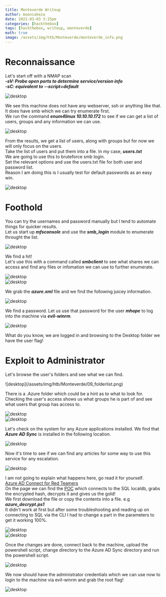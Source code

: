 ```yaml
---
title: Monteverde Writeup
author: mooncakeza
date: 2021-03-03 3:15pm
categories: [hackthebox]
tags: [hackthebox, writeup, monteverde]
math: true
image: /assets/img/htb/Monteverde/monteverde_info.png
---
```


<h1> Reconnaissance </h1>

<p>
Let's start off with a NMAP scan
<br>
<b><i>-sV: Probe open ports to determine service/version info</i></b>
<br>
<b><i>-sC: equivalent to --script=default</i></b>
</p>

![desktop](/assets/img/htb/Monteverde/01_nmap.png)

<p>
We see this machine does not have any webserver, ssh or anything like that. It does have smb which we can try enumerate first.
<br>
We run the command <b><i>enum4linux 10.10.10.172</i></b> to see if we can get a list of users, groups and any information we can use.
</p>

![desktop](/assets/img/htb/Monteverde/02_users.png)

<p>
From the results, we get a list of users, along with groups but for now we will only focus on the users.
<br>
Take the list of users and put them into a file. In my case, <b><i>users.txt</i></b>
<br>
We are going to use this to bruteforce smb login.
<br>
Set the relevant options and use the users.txt file for both user and password list.
<br>
Reason I am doing this is I usually test for default passwords as an easy win.
</p>

![desktop](/assets/img/htb/Monteverde/03_userlist.png)

<h1>Foothold</h1>
<p>
You can try the usernames and password manually but I tend to automate things for quicker results.
<br>
Let us start up <b><i>mfsconsole</i></b> and use the <b><i>smb_login</i></b> module to enumerate throught the list. 

</p>

![desktop](/assets/img/htb/Monteverde/04_smb_enum.png)

<p>
We find a hit!
<br>
Let's use this with a command called <b><i>smbclient</i></b> to see what shares we can access and find any files or infomation we can use to further enumerate.
</p>

![desktop](/assets/img/htb/Monteverde/05_smbclient.png)
<br>
![desktop](/assets/img/htb/Monteverde/06_smbclient_copy.png)

<p>
We grab the <b><i>azure.xml</i></b> file and we find the following juicey information.
</p>

![desktop](/assets/img/htb/Monteverde/07_mhope_password.png)

<p>
We find a password. Let us use that password for the user <b><i>mhope</i></b> to log into the machine via <b><i>evil-winrm</i></b>.
</p>

![desktop](/assets/img/htb/Monteverde/08_userflag.png)

<p>
What do you know, we are logged in and browsing to the Desktop folder we have the user flag!
</p>

<h1>Exploit to Administrator</h1>
<p>
Let's browse the user's folders and see what we can find.
</p>
![desktop](/assets/img/htb/Monteverde/09_folderlist.png)

<p>
There is a .Azure folder which could be a hint as to what to look for.
<br>
Checking the user's access shows us what groups he is part of and see what users that group has access to.
</p>

![desktop](/assets/img/htb/Monteverde/10_mhope_groups.png)
<br>
![desktop](/assets/img/htb/Monteverde/11_Azure_Group_Admins.png)

<p>
Let's check on the system for any Azure applications installed. We find that <b><i>Azure AD Sync</i></b> is installed in the following location.
</p>

![desktop](/assets/img/htb/Monteverde/12_AzureAdSync.png)

<p>
Now it's time to see if we can find any articles for some way to use this service for any escalation.
<br>

</p>

![desktop](/assets/img/htb/Monteverde/13_AzureAdSync_Website.png)

<p>
I am not going to explain what happens here, go read it for yourself.
<br>
<a href="https://blog.xpnsec.com/azuread-connect-for-redteam/">Azure AD Connect for Red Teamers</a>
<br>
On the page we can find the <a href="https://gist.githubusercontent.com/xpn/0dc393e944d8733e3c63023968583545/raw/d45633c954ee3d40be1bff82648750f516cd3b80/azuread_decrypt_msol.ps1">POC</a> which connects to the SQL localdb, grabs the encrypted hash, decrypts it and gives us the gold! 
<br>
We first download the file or copy the contents into a file. e.g <b><i>azure_decrypt.ps1</i></b>
<br>
It didn't work at first but after some troubleshooting and reading up on connecting to SQL via the CLI I had to change a part in the parameters to get it working 100%.
</p>

![desktop](/assets/img/htb/Monteverde/14_AzureAD_decrypt1.png)
<br>
![desktop](/assets/img/htb/Monteverde/15_AzureAD_decrypt2.png)

<p>
Once the changes are done, connect back to the machine, upload the powershell script, change directory to the Azure AD Sync directory and run the powershell script.
</p>

![desktop](/assets/img/htb/Monteverde/16_ADSync_exploit.png)

<p>
We now should have the administrator credentials which we can use now to login to the machine via evil-winrm and grab the root flag!
</p>

![desktop](/assets/img/htb/Monteverde/17_administrator_flag.png)
